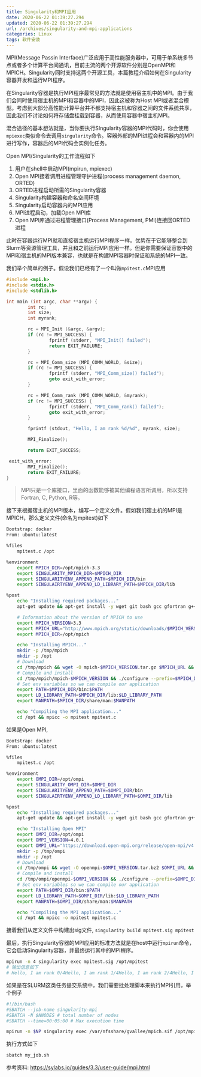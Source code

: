 ```yaml
---
title: Singularity和MPI应用
date: 2020-06-22 01:39:27.294
updated: 2020-06-22 01:39:27.294
url: /archives/singularity-and-mpi-applications
categories: Linux
tags: 软件安装
---
```



MPI(Message Passin Interface)广泛应用于高性能服务器中，可用于单系统多节点或者多个计算平台间通讯，目前主流的两个开源软件分别是OpenMPI和MPICH。Singularity同时支持这两个开源工具，本篇教程介绍如何在Singularity容器开发和运行MPI程序。

在Singularity容器是执行MPI程序最常见的方法就是使用宿主机中的MPI。由于我们会同时使用宿主机的MPI和容器中的MPI，因此这被称为Host MPI或者混合模型。考虑到大部分高性能计算平台并不都支持宿主机和容器之间的文件系统共享，因此我们不讨论如何将存储盘挂载到容器，从而使用容器中宿主机MPI。

混合途径的基本想法就是，当你要执行SIngularity容器的MPI代码时，你会使用`mpiexec`类似命令去调用`singularity`命令。容器外部的MPI进程会和容器内的MPI进行写作，容器后的MPI代码会实例化任务。

Open MPI/Singularity的工作流程如下

1. 用户在shell中启动MPI(mpirun, mpiexec)
1. Open MPI接着调用进程管理守护进程(process management daemon, ORTED)
1. ORTED进程启动所需的Singularity容器
1. Singularity构建容器和命名空间环境
1. Singularity启动容器内的MPI应用
1. MPI进程启动，加载Open MPI库
1. Open MPI库通过进程管理接口(Process Management, PMI)连接回ORTED进程

此时在容器运行MPI就和直接宿主机运行MPI程序一样。优势在于它能够整合到Slurm等资源管理工具，并且和之前运行MPI应用一样。但是你需要保证容器中的MPI和宿主机的MPI版本兼容，也就是在构建MPI容器时保证和系统的MPI一致。

我们举个简单的例子。假设我们已经有了一个叫做`mpitest.c`MPI应用

```c
#include <mpi.h>
#include <stdio.h>
#include <stdlib.h>

int main (int argc, char **argv) {
        int rc;
        int size;
        int myrank;

        rc = MPI_Init (&argc, &argv);
        if (rc != MPI_SUCCESS) {
                fprintf (stderr, "MPI_Init() failed");
                return EXIT_FAILURE;
        }

        rc = MPI_Comm_size (MPI_COMM_WORLD, &size);
        if (rc != MPI_SUCCESS) {
                fprintf (stderr, "MPI_Comm_size() failed");
                goto exit_with_error;
        }

        rc = MPI_Comm_rank (MPI_COMM_WORLD, &myrank);
        if (rc != MPI_SUCCESS) {
                fprintf (stderr, "MPI_Comm_rank() failed");
                goto exit_with_error;
        }

        fprintf (stdout, "Hello, I am rank %d/%d", myrank, size);

        MPI_Finalize();

        return EXIT_SUCCESS;

 exit_with_error:
        MPI_Finalize();
        return EXIT_FAILURE;
}
```

> MPI只是一个库接口，里面的函数能够被其他编程语言所调用，所以支持Fortran, C, Python, R等。

接下来根据宿主机的MPI版本，编写一个定义文件。假如我们宿主机的MPI是MPICH，那么定义文件(命名为mpitest)如下

```bash
Bootstrap: docker
From: ubuntu:latest

%files
    mpitest.c /opt

%environment
    export MPICH_DIR=/opt/mpich-3.3
    export SINGULARITY_MPICH_DIR=$MPICH_DIR
    export SINGULARITYENV_APPEND_PATH=$MPICH_DIR/bin
    export SINGULAIRTYENV_APPEND_LD_LIBRARY_PATH=$MPICH_DIR/lib

%post
    echo "Installing required packages..."
    apt-get update && apt-get install -y wget git bash gcc gfortran g++ make

    # Information about the version of MPICH to use
    export MPICH_VERSION=3.3
    export MPICH_URL="http://www.mpich.org/static/downloads/$MPICH_VERSION/mpich-$MPICH_VERSION.tar.gz"
    export MPICH_DIR=/opt/mpich

    echo "Installing MPICH..."
    mkdir -p /tmp/mpich
    mkdir -p /opt
    # Download
    cd /tmp/mpich && wget -O mpich-$MPICH_VERSION.tar.gz $MPICH_URL && tar xzf mpich-$MPICH_VERSION.tar.gz
    # Compile and install
    cd /tmp/mpich/mpich-$MPICH_VERSION && ./configure --prefix=$MPICH_DIR && make install
    # Set env variables so we can compile our application
    export PATH=$MPICH_DIR/bin:$PATH
    export LD_LIBRARY_PATH=$MPICH_DIR/lib:$LD_LIBRARY_PATH
    export MANPATH=$MPICH_DIR/share/man:$MANPATH

    echo "Compiling the MPI application..."
    cd /opt && mpicc -o mpitest mpitest.c
```

如果是Open MPI,

```bash
Bootstrap: docker
From: ubuntu:latest

%files
    mpitest.c /opt

%environment
    export OMPI_DIR=/opt/ompi
    export SINGULARITY_OMPI_DIR=$OMPI_DIR
    export SINGULARITYENV_APPEND_PATH=$OMPI_DIR/bin
    export SINGULAIRTYENV_APPEND_LD_LIBRARY_PATH=$OMPI_DIR/lib

%post
    echo "Installing required packages..."
    apt-get update && apt-get install -y wget git bash gcc gfortran g++ make file

    echo "Installing Open MPI"
    export OMPI_DIR=/opt/ompi
    export OMPI_VERSION=4.0.1
    export OMPI_URL="https://download.open-mpi.org/release/open-mpi/v4.0/openmpi-$OMPI_VERSION.tar.bz2"
    mkdir -p /tmp/ompi
    mkdir -p /opt
    # Download
    cd /tmp/ompi && wget -O openmpi-$OMPI_VERSION.tar.bz2 $OMPI_URL && tar -xjf openmpi-$OMPI_VERSION.tar.bz2
    # Compile and install
    cd /tmp/ompi/openmpi-$OMPI_VERSION && ./configure --prefix=$OMPI_DIR && make install
    # Set env variables so we can compile our application
    export PATH=$OMPI_DIR/bin:$PATH
    export LD_LIBRARY_PATH=$OMPI_DIR/lib:$LD_LIBRARY_PATH
    export MANPATH=$OMPI_DIR/share/man:$MANPATH

    echo "Compiling the MPI application..."
    cd /opt && mpicc -o mpitest mpitest.c
```

接着我们从定义文件中构建出sig文件, `singularity build mpitest.sig mpitest`

最后，执行Singularity容器的MPI应用的标准方法就是在host中运行`mpirun`命令，它会启动Singularity容器，并最终运行其中的MPI程序。

```bash
mpirun -n 4 singularity exec mpitest.sig /opt/mpitest
# 输出信息如下
# Hello, I am rank 0/4Hello, I am rank 1/4Hello, I am rank 2/4Hello, I am rank 3/4
```

如果是在SLURM这类任务提交系统中，我们需要批处理脚本来执行MPI引用，举个例子

```bash
#!/bin/bash
#SBATCH --job-name singularity-mpi
#SBATCH -N $NNODES # total number of nodes
#SBATCH --time=00:05:00 # Max execution time

mpirun -n $NP singularity exec /var/nfsshare/gvallee/mpich.sif /opt/mpitest
```

执行方式如下

```bash
sbatch my_job.sh
```

参考资料: https://sylabs.io/guides/3.3/user-guide/mpi.html